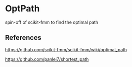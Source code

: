 # OptPath
spin-off of scikit-fmm to find the optimal path

## References

https://github.com/scikit-fmm/scikit-fmm/wiki/optimal_path

https://github.com/panlei7/shortest_path
